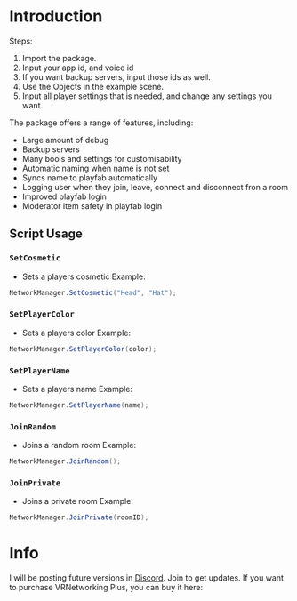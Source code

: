 # Introduction
Steps:
1. Import the package.
2. Input your app id, and voice id
3. If you want backup servers, input those ids as well.
4. Use the Objects in the example scene.
5. Input all player settings that is needed, and change any settings you want.

The package offers a range of features, including:
- Large amount of debug
- Backup servers
- Many bools and settings for customisability
- Automatic naming when name is not set
- Syncs name to playfab automatically
- Logging user when they join, leave, connect and disconnect fron a room
- Improved playfab login
- Moderator item safety in playfab login

## Script Usage
### `SetCosmetic`
- Sets a players cosmetic
Example:
```csharp
NetworkManager.SetCosmetic("Head", "Hat");
```

### `SetPlayerColor`
- Sets a players color
Example:
```csharp
NetworkManager.SetPlayerColor(color);
```

### `SetPlayerName`
- Sets a players name
Example:
```csharp
NetworkManager.SetPlayerName(name);
```

### `JoinRandom`
- Joins a random room
Example:
```csharp
NetworkManager.JoinRandom();
```

### `JoinPrivate`
- Joins a private room
Example:
```csharp
NetworkManager.JoinPrivate(roomID);
```

# Info
I will be posting future versions in [Discord](https://discord.gg/gorillasdevhub). Join to get updates.
If you want to purchase VRNetworking Plus, you can buy it here:
